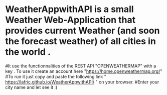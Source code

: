 # WeatherAppwithAPI is a small Weather Web-Application that provides current Weather (and soon the forecast weather) of all cities in the world .
#It use the functionnalities of the REST API "OPENWEATHERMAP" with a key . To use it create an account here "https://home.openweathermap.org/"
#To run it just copy and paste the following link " https://lafric.github.io/WeatherAppwithAPI/ " on your browser. 
#Enter your city name and let see it :)
